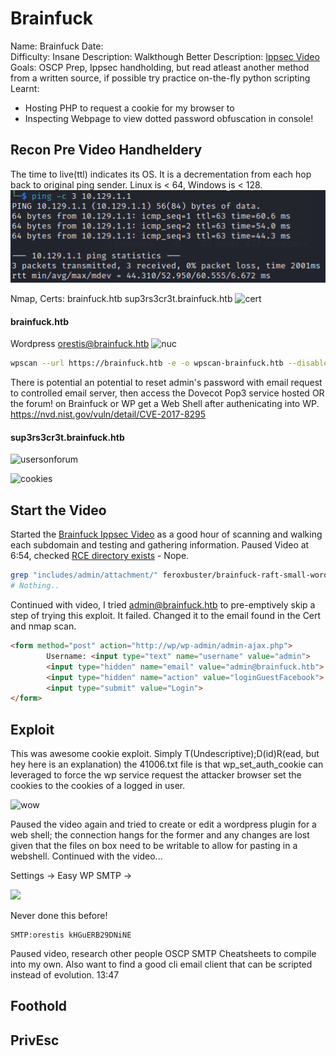 # Brainfuck
Name: Brainfuck
Date:  
Difficulty:  Insane
Description:  Walkthough
Better Description:  [Ippsec Video]()
Goals:  OSCP Prep, Ippsec handholding, but read atleast another method from a written source, if possible try practice on-the-fly python scripting
Learnt: 
- Hosting PHP to request a cookie for my browser to 
- Inspecting Webpage to view dotted password obfuscation in console!


## Recon Pre Video Handheldery

The time to live(ttl) indicates its OS. It is a decrementation from each hop back to original ping sender. Linux is < 64, Windows is < 128.
![ping](Screenshots/ping.png)

Nmap, Certs:
brainfuck.htb
sup3rs3cr3t.brainfuck.htb
![cert](certviewer1.png)


#### brainfuck.htb

Wordpress
orestis@brainfuck.htb
![nuc](nuclei-cve2017-5487.png)

```bash
wpscan --url https://brainfuck.htb -e -o wpscan-brainfuck.htb --disable-tls-checks --api-token $(cat ~/wpscanAPI)
```

There is potential an potential to reset admin's password with email request to controlled email server, then access the Dovecot Pop3 service hosted OR the forum! on Brainfuck or WP get a Web Shell after authenicating into WP.
https://nvd.nist.gov/vuln/detail/CVE-2017-8295



#### sup3rs3cr3t.brainfuck.htb
![usersonforum](usersonforum.png)

![cookies](forumcookies.png)

## Start the Video

Started the [Brainfuck Ippsec Video](https://www.youtube.com/watch?v=o5x1yg3JnYI) as a good hour of scanning and walking each subdomain and testing and gathering information. Paused Video at 6:54, checked [RCE directory exists](https://wpscan.com/vulnerability/85d3126a-34a3-4799-a94b-76d7b835db5f) - Nope.

```bash
grep "includes/admin/attachment/" feroxbuster/brainfuck-raft-small-words
# Nothing..
```
Continued with video, I tried admin@brainfuck.htb to pre-emptively skip a step of trying this exploit. It failed. Changed it to the email found in the Cert and nmap scan.
```html
<form method="post" action="http://wp/wp-admin/admin-ajax.php">
        Username: <input type="text" name="username" value="admin">
        <input type="hidden" name="email" value="admin@brainfuck.htb">
        <input type="hidden" name="action" value="loginGuestFacebook">
        <input type="submit" value="Login">
</form>
```

## Exploit
This was awesome cookie exploit. Simply T(Undescriptive);D(id)R(ead, but hey here is an explanation) the 41006.txt file is that wp_set_auth_cookie can leveraged to force the wp service request the attacker browser set the cookies to the cookies of a logged in user. 

![wow](thatisnuts.png)

Paused the video again and tried to create or edit a wordpress plugin for a web shell; the connection hangs for the former and any changes are lost given that the files on box need to be writable to allow for pasting in a webshell. Continued with the video...

Settings ->  Easy WP SMTP -> 

![](smtpcreds.png)

Never done this before!
```
SMTP:orestis kHGuERB29DNiNE
```
Paused video, research other people OSCP SMTP Cheatsheets to compile into my own. Also want to find a good cli email client that can be scripted instead of evolution. 
13:47


## Foothold

## PrivEsc

      

